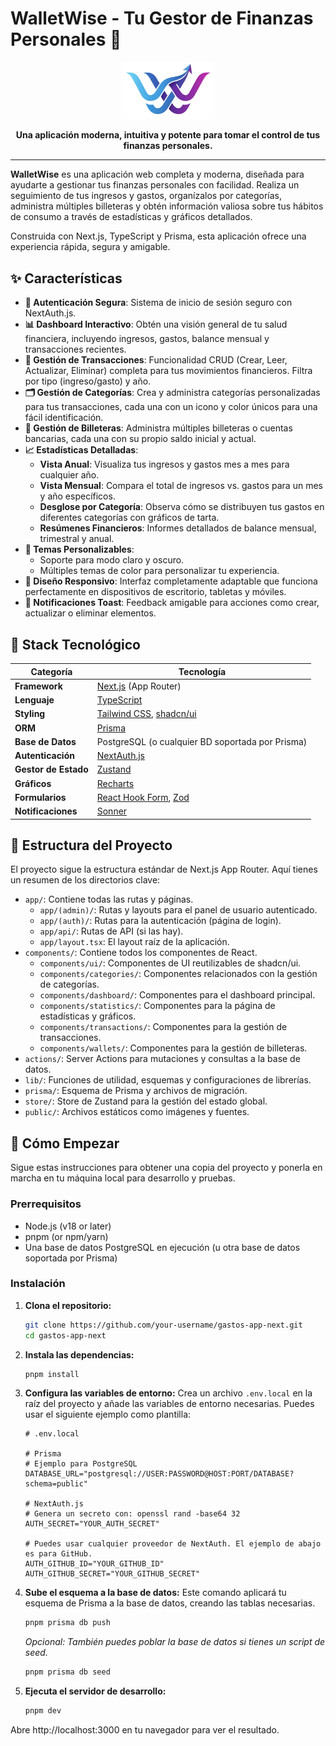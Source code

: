 # WalletWise - Tu Gestor de Finanzas Personales 💸

<p align="center">
  <img src="./public/img/logo3.webp" alt="WalletWise Logo" width="150"/>
</p>

<p align="center">
  <strong>Una aplicación moderna, intuitiva y potente para tomar el control de tus finanzas personales.</strong>
</p>

---

**WalletWise** es una aplicación web completa y moderna, diseñada para ayudarte a gestionar tus finanzas personales con facilidad. Realiza un seguimiento de tus ingresos y gastos, organízalos por categorías, administra múltiples billeteras y obtén información valiosa sobre tus hábitos de consumo a través de estadísticas y gráficos detallados.

Construida con Next.js, TypeScript y Prisma, esta aplicación ofrece una experiencia rápida, segura y amigable.

## ✨ Características

- **🔐 Autenticación Segura**: Sistema de inicio de sesión seguro con NextAuth.js.
- **📊 Dashboard Interactivo**: Obtén una visión general de tu salud financiera, incluyendo ingresos, gastos, balance mensual y transacciones recientes.
- **💸 Gestión de Transacciones**: Funcionalidad CRUD (Crear, Leer, Actualizar, Eliminar) completa para tus movimientos financieros. Filtra por tipo (ingreso/gasto) y año.
- **🗂️ Gestión de Categorías**: Crea y administra categorías personalizadas para tus transacciones, cada una con un icono y color únicos para una fácil identificación.
- **💼 Gestión de Billeteras**: Administra múltiples billeteras o cuentas bancarias, cada una con su propio saldo inicial y actual.
- **📈 Estadísticas Detalladas**:
  - **Vista Anual**: Visualiza tus ingresos y gastos mes a mes para cualquier año.
  - **Vista Mensual**: Compara el total de ingresos vs. gastos para un mes y año específicos.
  - **Desglose por Categoría**: Observa cómo se distribuyen tus gastos en diferentes categorías con gráficos de tarta.
  - **Resúmenes Financieros**: Informes detallados de balance mensual, trimestral y anual.
- **🎨 Temas Personalizables**:
  - Soporte para modo claro y oscuro.
  - Múltiples temas de color para personalizar tu experiencia.
- **📱 Diseño Responsivo**: Interfaz completamente adaptable que funciona perfectamente en dispositivos de escritorio, tabletas y móviles.
- **🔔 Notificaciones Toast**: Feedback amigable para acciones como crear, actualizar o eliminar elementos.

## 🚀 Stack Tecnológico

| Categoría            | Tecnología                                                                    |
| -------------------- | ----------------------------------------------------------------------------- |
| **Framework**        | [Next.js](https://nextjs.org/) (App Router)                                   |
| **Lenguaje**         | [TypeScript](https://www.typescriptlang.org/)                                 |
| **Styling**          | [Tailwind CSS](https://tailwindcss.com/), [shadcn/ui](https://ui.shadcn.com/) |
| **ORM**              | [Prisma](https://www.prisma.io/)                                              |
| **Base de Datos**    | PostgreSQL (o cualquier BD soportada por Prisma)                              |
| **Autenticación**    | [NextAuth.js](https://next-auth.js.org/)                                      |
| **Gestor de Estado** | [Zustand](https://zustand-demo.pmnd.rs/)                                      |
| **Gráficos**         | [Recharts](https://recharts.org/)                                             |
| **Formularios**      | [React Hook Form](https://react-hook-form.com/), [Zod](https://zod.dev/)      |
| **Notificaciones**   | [Sonner](https://sonner.emilkowal.ski/)                                       |

## 📂 Estructura del Proyecto

El proyecto sigue la estructura estándar de Next.js App Router. Aquí tienes un resumen de los directorios clave:

- `app/`: Contiene todas las rutas y páginas.
  - `app/(admin)/`: Rutas y layouts para el panel de usuario autenticado.
  - `app/(auth)/`: Rutas para la autenticación (página de login).
  - `app/api/`: Rutas de API (si las hay).
  - `app/layout.tsx`: El layout raíz de la aplicación.
- `components/`: Contiene todos los componentes de React.
  - `components/ui/`: Componentes de UI reutilizables de shadcn/ui.
  - `components/categories/`: Componentes relacionados con la gestión de categorías.
  - `components/dashboard/`: Componentes para el dashboard principal.
  - `components/statistics/`: Componentes para la página de estadísticas y gráficos.
  - `components/transactions/`: Componentes para la gestión de transacciones.
  - `components/wallets/`: Componentes para la gestión de billeteras.
- `actions/`: Server Actions para mutaciones y consultas a la base de datos.
- `lib/`: Funciones de utilidad, esquemas y configuraciones de librerías.
- `prisma/`: Esquema de Prisma y archivos de migración.
- `store/`: Store de Zustand para la gestión del estado global.
- `public/`: Archivos estáticos como imágenes y fuentes.

## 🏁 Cómo Empezar

Sigue estas instrucciones para obtener una copia del proyecto y ponerla en marcha en tu máquina local para desarrollo y pruebas.

### Prerrequisitos

- Node.js (v18 or later)
- pnpm (or npm/yarn)
- Una base de datos PostgreSQL en ejecución (u otra base de datos soportada por Prisma)

### Instalación

1.  **Clona el repositorio:**

    ```bash
    git clone https://github.com/your-username/gastos-app-next.git
    cd gastos-app-next
    ```

2.  **Instala las dependencias:**

    ```bash
    pnpm install
    ```

3.  **Configura las variables de entorno:**
    Crea un archivo `.env.local` en la raíz del proyecto y añade las variables de entorno necesarias. Puedes usar el siguiente ejemplo como plantilla:

    ```env
    # .env.local

    # Prisma
    # Ejemplo para PostgreSQL
    DATABASE_URL="postgresql://USER:PASSWORD@HOST:PORT/DATABASE?schema=public"

    # NextAuth.js
    # Genera un secreto con: openssl rand -base64 32
    AUTH_SECRET="YOUR_AUTH_SECRET"

    # Puedes usar cualquier proveedor de NextAuth. El ejemplo de abajo es para GitHub.
    AUTH_GITHUB_ID="YOUR_GITHUB_ID"
    AUTH_GITHUB_SECRET="YOUR_GITHUB_SECRET"
    ```

4.  **Sube el esquema a la base de datos:**
    Este comando aplicará tu esquema de Prisma a la base de datos, creando las tablas necesarias.

    ```bash
    pnpm prisma db push
    ```

    _Opcional: También puedes poblar la base de datos si tienes un script de seed._

    ```bash
    pnpm prisma db seed
    ```

5.  **Ejecuta el servidor de desarrollo:**
    ```bash
    pnpm dev
    ```

Abre http://localhost:3000 en tu navegador para ver el resultado.
